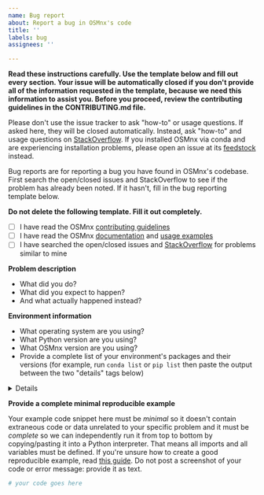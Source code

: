 ```yaml
---
name: Bug report
about: Report a bug in OSMnx's code
title: ''
labels: bug
assignees: ''

---
```


**Read these instructions carefully. Use the template below and fill out every section. Your issue will be automatically closed if you don't provide all of the information requested in the template, because we need this information to assist you. Before you proceed, review the contributing guidelines in the CONTRIBUTING.md file.**

Please don't use the issue tracker to ask "how-to" or usage questions. If asked here, they will be closed automatically. Instead, ask "how-to" and usage questions on [StackOverflow](https://stackoverflow.com/search?q=osmnx). If you installed OSMnx via conda and are experiencing installation problems, please open an issue at its [feedstock](https://github.com/conda-forge/osmnx-feedstock/issues) instead.

Bug reports are for reporting a bug you have found in OSMnx's codebase. First search the open/closed issues and StackOverflow to see if the problem has already been noted. If it hasn't, fill in the bug reporting template below.

**Do not delete the following template. Fill it out completely.**

  - [ ] I have read the OSMnx [contributing guidelines](../blob/main/CONTRIBUTING.md)
  - [ ] I have read the OSMnx [documentation](https://osmnx.readthedocs.io/) and [usage examples](https://github.com/gboeing/osmnx-examples)
  - [ ] I have searched the open/closed issues and [StackOverflow](https://stackoverflow.com/search?q=osmnx) for problems similar to mine

**Problem description**
  - What did you do?
  - What did you expect to happen?
  - And what actually happened instead?

**Environment information**
  - What operating system are you using?
  - What Python version are you using?
  - What OSMnx version are you using?
  - Provide a complete list of your environment's packages and their versions (for example, run `conda list` or `pip list` then paste the output between the two "details" tags below)

<details>
# paste the output of your Python packages/versions here between these two "details" tags

</details>

**Provide a complete minimal reproducible example**

Your example code snippet here must be *minimal* so it doesn't contain extraneous code or data unrelated to your specific problem and it must be *complete* so we can independently run it from top to bottom by copying/pasting it into a Python interpreter. That means all imports and all variables must be defined. If you're unsure how to create a good reproducible example, read [this guide](https://matthewrocklin.com/blog/work/2018/02/28/minimal-bug-reports). Do not post a screenshot of your code or error message: provide it as text.

```python
# your code goes here

```
